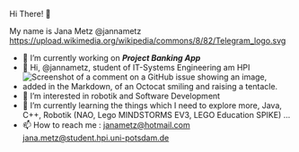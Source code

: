 
Hi There! 👋

My name is Jana Metz @jannametz
https://upload.wikimedia.org/wikipedia/commons/8/82/Telegram_logo.svg
- 🔭 I’m currently working on ***Project Banking App***
- 👋 Hi, @jannametz, student of IT-Systems Engineering am HPI
- ![Screenshot of a comment on a GitHub issue showing an image, added in the Markdown, of an Octocat smiling and raising a tentacle.](https://myoctocat.com/assets/images/base-octocat.svg)
- 👀 I’m interested in robotik and Software Development
- 🌱 I’m currently learning the things which I need to explore more, Java, C++, Robotik (NAO, Lego MINDSTORMS EV3, LEGO Education SPIKE) ...
- 📫 How to reach me : janametz@hotmail.com
                       jana.metz@student.hpi.uni-potsdam.de
